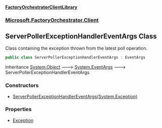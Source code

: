 #### [FactoryOrchestratorClientLibrary](./FactoryOrchestratorClientLibrary.md 'FactoryOrchestratorClientLibrary')
### [Microsoft.FactoryOrchestrator.Client](./Microsoft-FactoryOrchestrator-Client.md 'Microsoft.FactoryOrchestrator.Client')
## ServerPollerExceptionHandlerEventArgs Class
Class containing the exception thrown from the latest poll operation.  
```csharp
public class ServerPollerExceptionHandlerEventArgs : EventArgs
```
Inheritance [System.Object](https://docs.microsoft.com/en-us/dotnet/api/System.Object 'System.Object') &#129106; [System.EventArgs](https://docs.microsoft.com/en-us/dotnet/api/System.EventArgs 'System.EventArgs') &#129106; ServerPollerExceptionHandlerEventArgs  
### Constructors
- [ServerPollerExceptionHandlerEventArgs(System.Exception)](./Microsoft-FactoryOrchestrator-Client-ServerPollerExceptionHandlerEventArgs-ServerPollerExceptionHandlerEventArgs(System-Exception).md 'Microsoft.FactoryOrchestrator.Client.ServerPollerExceptionHandlerEventArgs.ServerPollerExceptionHandlerEventArgs(System.Exception)')
### Properties
- [Exception](./Microsoft-FactoryOrchestrator-Client-ServerPollerExceptionHandlerEventArgs-Exception.md 'Microsoft.FactoryOrchestrator.Client.ServerPollerExceptionHandlerEventArgs.Exception')
